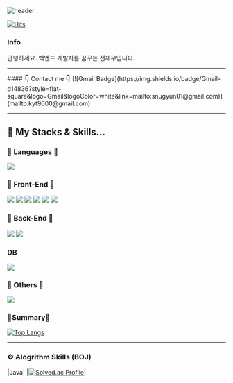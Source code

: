 ![header](https://capsule-render.vercel.app/api?type=waving&color=E4F1FF&text=HELLO)

[![Hits](https://hits.seeyoufarm.com/api/count/incr/badge.svg?url=https%3A%2F%2Fgithub.com%2Fjwjay%2Fjwjay%2Fedit%2Fmain%2FREADME.md&count_bg=%2379C83D&title_bg=%23555555&icon=&icon_color=%23E7E7E7&title=hits&edge_flat=false)](https://hits.seeyoufarm.com)

### Info
안녕하세요. 백엔드 개발자를 꿈꾸는 전재우입니다.
<hr>
#### 👇 Contact me 👇
[![Gmail Badge](https://img.shields.io/badge/Gmail-d14836?style=flat-square&logo=Gmail&logoColor=white&link=mailto:snugyun01@gmail.com)](mailto:kyt9600@gmail.com)
<hr>

## 🌱 My Stacks & Skills...



### 📗 Languages 📗
<img src="https://img.shields.io/badge/Java-007396?style=flat-square&logo=Java&logoColor=white"/></a>

### 📘 Front-End 📘
<img src="https://img.shields.io/badge/Vue.js-4FC08D?style=flat-square&logo=Vue.js&logoColor=white"/>
<img src="https://img.shields.io/badge/React-61DAFB?style=flat-square&logo=React&logoColor=black"/>
<img src="https://img.shields.io/badge/HTML5-E34F26?style=flat-square&logo=html5&logoColor=white"/>
<img src="https://img.shields.io/badge/CSS3-1572B6?style=flat-square&logo=css3&logoColor=white"/>
<img src="https://img.shields.io/badge/Javascript-ffb13b?style=flat-square&logo=javascript&logoColor=white"/></a>
<img src="https://img.shields.io/badge/Bootstrapap-7952B3?style=flat-square&logo=bootstrap&logoColor=white"/></a>

### 📙 Back-End 📙
<img src="https://img.shields.io/badge/Django-092E20?style=flat-square&logo=Django&logoColor=white"/></a>
<img src="https://img.shields.io/badge/Spring-6DB33F?style=flat-square&logo=Spring&logoColor=white"/>

### DB
<img src="https://img.shields.io/badge/Mysql-E6B91E?style=flat-square&logo=MySql&logoColor=white"/></a>

### 📕 Others 📕
<img src="https://img.shields.io/badge/Postman-FF6C37?style=flat-square&logo=Postman&logoColor=white"/>

### 🔗Summary🔗

[![Top Langs](https://github-readme-stats.vercel.app/api/top-langs/?username=kyt9600)](https://github.com/anuraghazra/github-readme-stats)

<hr>

### ⚙️ Alogrithm Skills (BOJ)
|Java|
|[![Solved.ac Profile](http://mazassumnida.wtf/api/v2/generate_badge?boj=kyt9600)](https://solved.ac/kyt9600/)|
